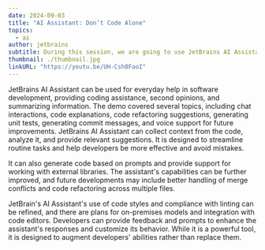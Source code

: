 ```yaml
---
date: 2024-09-03
title: "AI Assistant: Don’t Code Alone"
topics:
  - ai
author: jetbrains
subtitle: During this session, we are going to use JetBrains AI Assistant in quasi-real-world development situations.
thumbnail: ./thumbnail.jpg
linkURL: "https://youtu.be/UH-Csh0FaoI"
---
```


JetBrains AI Assistant can be used for everyday help in software development, providing coding assistance, second opinions, and summarizing information. The demo covered several topics, including chat interactions, code explanations, code refactoring suggestions, generating unit tests, generating commit messages, and voice support for future improvements. JetBrains AI Assistant can collect context from the code, analyze it, and provide relevant suggestions. It is designed to streamline routine tasks and help developers be more effective and avoid mistakes.

It can also generate code based on prompts and provide support for working with external libraries. The assistant's capabilities can be further improved, and future developments may include better handling of merge conflicts and code refactoring across multiple files.

JetBrain's AI Assistant's use of code styles and compliance with linting can be refined, and there are plans for on-premises models and integration with code editors. Developers can provide feedback and prompts to enhance the assistant's responses and customize its behavior. While it is a powerful tool, it is designed to augment developers' abilities rather than replace them.
